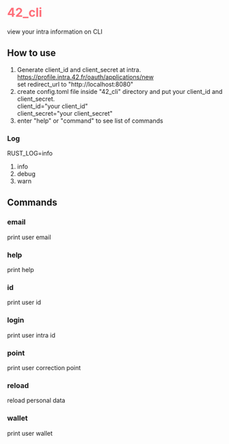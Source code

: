 # <span style="color: rgb(255, 111, 122)"> 42_cli </span>
view your intra information on CLI

## How to use
1. Generate client_id and client_secret at intra.\
https://profile.intra.42.fr/oauth/applications/new  \
set redirect_url to "http://localhost:8080"
2. create config.toml file inside "42_cli" directory and put your client_id and client_secret.\
	client_id="your client_id" \
	client_secret="your client_secret"
4. enter "help" or "command" to see list of commands

### Log
RUST_LOG=info

1. info
2. debug
3. warn

## Commands
### email
print user email
### help
print help
### id
print user id
### login
print user intra id
### point
print user correction point
### reload
reload personal data
### wallet
print user wallet
